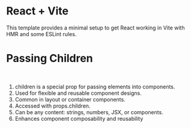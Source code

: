 # React + Vite

This template provides a minimal setup to get React working in Vite with HMR and some ESLint rules.

<h1> Passing Children</h1><br>

1. children is a special prop for passing elements into components.<br>
2. Used for flexible and reusable component designs.<br>
3. Common in layout or container components.<br>
4. Accessed with props.children.<br>
5. Can be any content: strings, numbers, JSX, or components. <br>
6. Enhances component composability and reusability
